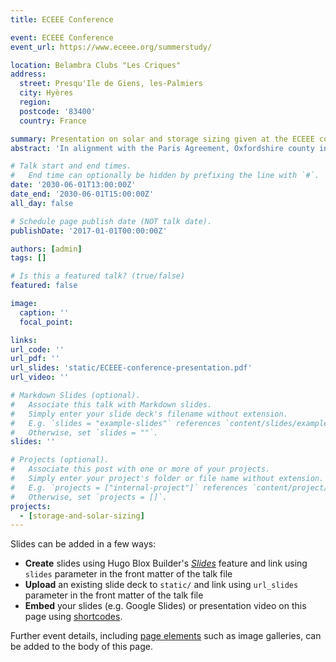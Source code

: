 ```yaml
---
title: ECEEE Conference

event: ECEEE Conference
event_url: https://www.eceee.org/summerstudy/

location: Belambra Clubs "Les Criques"
address:
  street: Presqu'Ile de Giens, les-Palmiers
  city: Hyères
  region:
  postcode: '83400'
  country: France

summary: Presentation on solar and storage sizing given at the ECEEE conference.
abstract: 'In alignment with the Paris Agreement, Oxfordshire county in the United Kingdom aims to become carbon neutral by 2050. Renewable energy help achieve this target by reducing the reliance on carbon-intensive grid electricity. Thus, this research seeks to determine the optimal solar generation and lithium battery storage size to reduce building grid electricity reliance. The analysis starts with modeling the hourly electricity demand. The model uses Elexon building electricity settlement profiles, and assembles them into the hourly demand profile according to the quantity and types of buildings in Oxfordshire. Then, the hourly solar generation is modeled using Pfenninger and Staffell method. Solar photovoltaic and lithium batteries are sized using an iterative method. First, the method iterates through the solar size search range. At each solar size, the method then iterates through the storage size search range. The renewable system is simulated at each iteration using hourly demand and generation data with a simplified system setup and the conventional operation strategy. The sizing method outputs combinations of solar size, battery size, and the resulting grid electricity consumption. The levelized cost of electricity for each combination is calculated, and the lowest cost combination is the optimal sizing. Solar and battery costs are projected from 2019 to 2100, and the optimal sizing is calculated for each year. The result shows that solar generation is cheap but not as flexible as the grid. Battery storage can provide flexibility, but it is too expensive and therefore not utilized. Thus, the optimal solar system is sized to only meet the demand during peak generation, reducing excess generation that cannot be stored. However, as solar and battery prices continue to drop, they will take up greater portions of the energy system, and reduce more grid electricity demand.'

# Talk start and end times.
#   End time can optionally be hidden by prefixing the line with `#`.
date: '2030-06-01T13:00:00Z'
date_end: '2030-06-01T15:00:00Z'
all_day: false

# Schedule page publish date (NOT talk date).
publishDate: '2017-01-01T00:00:00Z'

authors: [admin]
tags: []

# Is this a featured talk? (true/false)
featured: false

image:
  caption: ''
  focal_point: 

links:
url_code: ''
url_pdf: ''
url_slides: 'static/ECEEE-conference-presentation.pdf'
url_video: ''

# Markdown Slides (optional).
#   Associate this talk with Markdown slides.
#   Simply enter your slide deck's filename without extension.
#   E.g. `slides = "example-slides"` references `content/slides/example-slides.md`.
#   Otherwise, set `slides = ""`.
slides: ''

# Projects (optional).
#   Associate this post with one or more of your projects.
#   Simply enter your project's folder or file name without extension.
#   E.g. `projects = ["internal-project"]` references `content/project/deep-learning/index.md`.
#   Otherwise, set `projects = []`.
projects:
  - [storage-and-solar-sizing]
---
```




Slides can be added in a few ways:

- **Create** slides using Hugo Blox Builder's [_Slides_](https://docs.hugoblox.com/reference/content-types/) feature and link using `slides` parameter in the front matter of the talk file
- **Upload** an existing slide deck to `static/` and link using `url_slides` parameter in the front matter of the talk file
- **Embed** your slides (e.g. Google Slides) or presentation video on this page using [shortcodes](https://docs.hugoblox.com/reference/markdown/).

Further event details, including [page elements](https://docs.hugoblox.com/reference/markdown/) such as image galleries, can be added to the body of this page.
